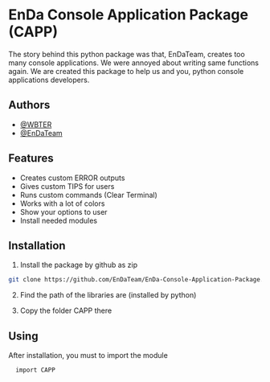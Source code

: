 # EnDa Console Application Package (CAPP)
The story behind this python package was that, EnDaTeam, creates too many console applications. We were annoyed about writing same functions again. We are created this package to help us and you, python console applications developers.



## Authors

- [@WBTER](https://www.github.com/WBTER)
- [@EnDaTeam](https://www.github.com/EnDaTeam)


## Features

- Creates custom ERROR outputs
- Gives custom TIPS for users
- Runs custom commands (Clear Terminal)
- Works with a lot of colors
- Show your options to user
- Install needed modules


## Installation

1) Install the package by github as zip

```bash
git clone https://github.com/EnDaTeam/EnDa-Console-Application-Package.git
```
    
2) Find the path of the libraries are (installed by python)

3) Copy the folder CAPP there


## Using

After installation, you must to import the module

```bash
  import CAPP
```

